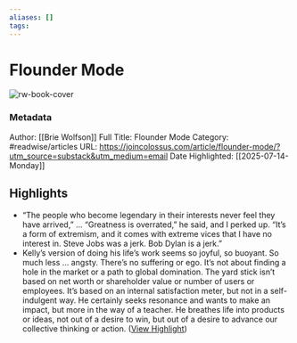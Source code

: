 ```yaml
---
aliases: []
tags:
---
```

# Flounder Mode

![rw-book-cover](https://joincolossus.com/wp-content/uploads/2025/06/KK-preview-card-4.jpg)
### Metadata
Author: [[Brie Wolfson]]
Full Title: Flounder Mode
Category: #readwise/articles
URL: https://joincolossus.com/article/flounder-mode/?utm_source=substack&utm_medium=email
Date Highlighted: [[2025-07-14-Monday]]

## Highlights
- “The people who become legendary in their interests never feel they have arrived,” ... “Greatness is overrated,” he said, and I perked up. “It’s a form of extremism, and it comes with extreme vices that I have no interest in. Steve Jobs was a jerk. Bob Dylan is a jerk.”
- Kelly’s version of doing his life’s work seems so joyful, so buoyant. So much less … angsty. There’s no suffering or ego. It’s not about finding a hole in the market or a path to global domination. The yard stick isn’t based on net worth or shareholder value or number of users or employees. It’s based on an internal satisfaction meter, but not in a self-indulgent way. He certainly seeks resonance and wants to make an impact, but more in the way of a teacher. He breathes life into products or ideas, not out of a desire to win, but out of a desire to advance our collective thinking or action. ([View Highlight](https://read.readwise.io/read/01k04vk2fqa1r5wxxkxqrmx052))
